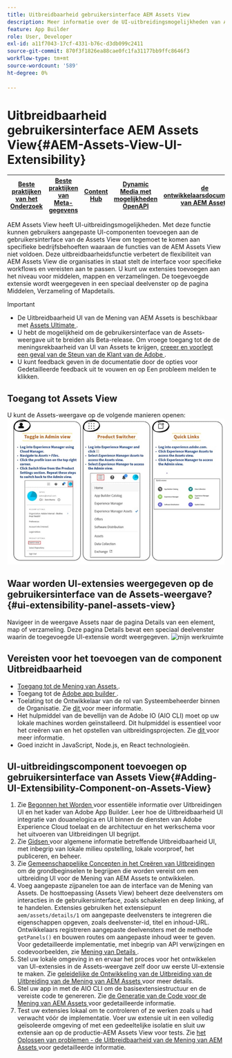 ```yaml
---
title: Uitbreidbaarheid gebruikersinterface AEM Assets View
description: Meer informatie over de UI-uitbreidingsmogelijkheden van AEM Assets View. Met de gebruikersinterface van de AEM Assets View kunt u aangepaste UI-componenten toevoegen om aan specifieke bedrijfsbehoeften te voldoen.
feature: App Builder
role: User, Developer
exl-id: a11f7043-17cf-4331-b76c-d3db099c2411
source-git-commit: 870f3f1826ea88cae0fc1fa31177bb9ffc8646f3
workflow-type: tm+mt
source-wordcount: '589'
ht-degree: 0%

---
```


# Uitbreidbaarheid gebruikersinterface AEM Assets View{#AEM-Assets-View-UI-Extensibility}

| [ Beste praktijken van het Onderzoek ](/help/assets/search-best-practices.md) | [ Beste praktijken van Meta-gegevens ](/help/assets/metadata-best-practices.md) | [ Content Hub ](/help/assets/product-overview.md) | [ Dynamic Media met mogelijkheden OpenAPI ](/help/assets/dynamic-media-open-apis-overview.md) | [ de ontwikkelaarsdocumentatie van AEM Assets ](https://developer.adobe.com/experience-cloud/experience-manager-apis/) |
| ------------- | --------------------------- |---------|----|-----|

AEM Assets View heeft UI-uitbreidingsmogelijkheden. Met deze functie kunnen gebruikers aangepaste UI-componenten toevoegen aan de gebruikersinterface van de Assets View om tegemoet te komen aan specifieke bedrijfsbehoeften waaraan de functies van de AEM Assets View niet voldoen. Deze uitbreidbaarheidsfunctie verbetert de flexibiliteit van AEM Assets View die organisaties in staat stelt de interface voor specifieke workflows en vereisten aan te passen.
U kunt uw extensies toevoegen aan het niveau voor middelen, mappen en verzamelingen. De toegevoegde extensie wordt weergegeven in een speciaal deelvenster op de pagina Middelen, Verzameling of Mapdetails.

>[!IMPORTANT]
>
> * De Uitbreidbaarheid UI van de Mening van AEM Assets is beschikbaar met [ Assets Ultimate ](/help/assets/assets-ultimate-overview.md).
> * U hebt de mogelijkheid om de gebruikersinterface van de Assets-weergave uit te breiden als Beta-release. Om vroege toegang tot de de meningsrekbaarheid van UI van Assets te krijgen, [ creeer en voorlegt een geval van de Steun van de Klant van de Adobe ](https://helpx.adobe.com/enterprise/using/support-for-experience-cloud.html).
> * U kunt feedback geven in de documentatie door de opties voor Gedetailleerde feedback uit te vouwen en op Een probleem melden te klikken.

## <a id="1"></a> Toegang tot Assets View

U kunt de Assets-weergave op de volgende manieren openen:
![ toegang-activa-mening-ui ](/help/assets/assets/access-assets-view.jpg)

## Waar worden UI-extensies weergegeven op de gebruikersinterface van de Assets-weergave? {#ui-extensibility-panel-assets-view}

Navigeer in de weergave Assets naar de pagina Details van een element, map of verzameling. Deze pagina Details bevat een speciaal deelvenster waarin de toegevoegde UI-extensie wordt weergegeven.
![ mijn werkruimte ](/help/assets/assets/my-workspace-assets-view3.png)


## Vereisten voor het toevoegen van de component Uitbreidbaarheid

* [ Toegang tot de Mening van Assets ](#1).
* Toegang tot de [ Adobe app builder ](https://developer.adobe.com/app-builder/docs/overview/).
* Toelating tot de Ontwikkelaar van de rol van Systeembeheerder binnen de Organisatie. Zie [ dit ](https://developer.adobe.com/uix/docs/guides/get-access/) voor meer informatie.
* Het hulpmiddel van de bevellijn van de Adobe IO (AIO CLI) moet op uw lokale machines worden geïnstalleerd. Dit hulpmiddel is essentieel voor het creëren van en het opstellen van uitbreidingsprojecten. Zie [ dit ](https://developer.adobe.com/app-builder/docs/getting_started/#local-environment-set-up) voor meer informatie.
* Goed inzicht in JavaScript, Node.js, en React technologieën.

## UI-uitbreidingscomponent toevoegen op gebruikersinterface van Assets View{#Adding-UI-Extensibility-Component-on-Assets-View}

1. Zie [ Begonnen het Worden ](https://developer.adobe.com/uix/docs/getting-started/) voor essentiële informatie over Uitbreidingen UI en het kader van Adobe App Builder. Leer hoe de Uitbreidbaarheid UI integratie van douanelogica en UI binnen de diensten van Adobe Experience Cloud toelaat en de architectuur en het werkschema voor het uitvoeren van Uitbreidingen UI begrijpt.
1. Zie [ Gidsen ](https://developer.adobe.com/uix/docs/guides/) voor algemene informatie betreffende Uitbreidbaarheid UI, met inbegrip van lokale milieu opstelling, lokale voorproef, het publiceren, en beheer.
1. Zie [ Gemeenschappelijke Concepten in het Creëren van Uitbreidingen ](https://developer.adobe.com/uix/docs/services/aem-assets-view/api/commons/) om de grondbeginselen te begrijpen die worden vereist om een uitbreiding UI voor de Mening van AEM Assets te ontwikkelen.
1. Voeg aangepaste zijpanelen toe aan de interface van de Mening van Assets. De hosttoepassing (Assets View) beheert deze deelvensters om interacties in de gebruikersinterface, zoals schakelen en deep linking, af te handelen. Extensies gebruiken het extensiepunt `aem/assets/details/1` om aangepaste deelvensters te integreren die eigenschappen opgeven, zoals deelvenster-id, titel en inhoud-URL. Ontwikkelaars registreren aangepaste deelvensters met de methode `getPanels()` en bouwen routes om aangepaste inhoud weer te geven. Voor gedetailleerde implementatie, met inbegrip van API verwijzingen en codevoorbeelden, zie [ Mening van Details ](https://developer.adobe.com/uix/docs/services/aem-assets-view/api/details-view/).
1. Stel uw lokale omgeving in en ervaar het proces voor het ontwikkelen van UI-extensies in de Assets-weergave zelf door uw eerste UI-extensie te maken. Zie [ geleidelijke de Ontwikkeling van de Uitbreiding van de Uitbreiding van de Mening van AEM Assets ](https://developer.adobe.com/uix/docs/services/aem-assets-view/extension-development/) voor meer details.
1. Stel uw app in met de AIO CLI om de basisextensiestructuur en de vereiste code te genereren. Zie [ de Generatie van de Code voor de Mening van AEM Assets ](https://developer.adobe.com/uix/docs/services/aem-assets-view/code-generation/) voor gedetailleerde informatie.
1. Test uw extensies lokaal om te controleren of ze werken zoals u had verwacht vóór de implementatie. Voer uw extensie uit in een volledig geïsoleerde omgeving of met een gedeeltelijke isolatie en sluit uw extensie aan op de productie-AEM Assets View voor tests. Zie [ het Oplossen van problemen - de Uitbreidbaarheid van de Mening van AEM Assets ](https://developer.adobe.com/uix/docs/services/aem-assets-view/debug/) voor gedetailleerde informatie.
